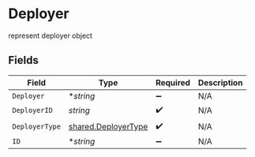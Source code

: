 # Deployer

represent deployer object


## Fields

| Field                                                      | Type                                                       | Required                                                   | Description                                                |
| ---------------------------------------------------------- | ---------------------------------------------------------- | ---------------------------------------------------------- | ---------------------------------------------------------- |
| `Deployer`                                                 | **string*                                                  | :heavy_minus_sign:                                         | N/A                                                        |
| `DeployerID`                                               | *string*                                                   | :heavy_check_mark:                                         | N/A                                                        |
| `DeployerType`                                             | [shared.DeployerType](../../models/shared/deployertype.md) | :heavy_check_mark:                                         | N/A                                                        |
| `ID`                                                       | **string*                                                  | :heavy_minus_sign:                                         | N/A                                                        |